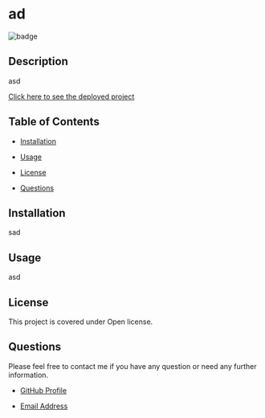 
# ad  
![badge](https://img.shields.io/badge/license-Open-brightgreen)

## Description 

asd

[Click here to see the deployed project](sad)

## Table of Contents

* [Installation](#installation)
* [Usage](#usage)
* [License](#license)


* [Questions](#questions)


## Installation

sad


## Usage 

asd

## License

This project is covered under Open license. 

    



## Questions

Please feel free to contact me if you have any question or need any further information.

* [GitHub Profile](asd)

* [Email Address](asd)



